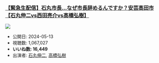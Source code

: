### [【緊急生配信】石丸市長…なぜ市長辞めるんですか？安芸高田市【石丸伸二vs西田亮介vs高橋弘樹】](https://www.youtube.com/watch?v=_FPkSBwYeFs)
[![](https://img.youtube.com/vi/_FPkSBwYeFs/sddefault.jpg)](https://www.youtube.com/watch?v=_FPkSBwYeFs)
-   公開日: 2024-05-13
-   視聴数: 1,067,027
-   **いいね数: 16,449**
-   出演者: [石丸伸二](/rehacq_fan/people/石丸伸二 "wikilink"), [高橋弘樹](/rehacq_fan/people/高橋弘樹 "wikilink")
